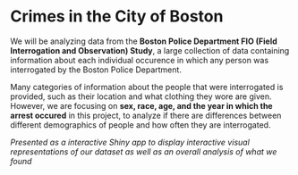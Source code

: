 # Crimes in the City of Boston

We will be analyzing data from the **Boston Police Department FIO (Field Interrogation and Observation) Study**, a large collection of data containing information about each individual occurence in which any person was interrogated by the Boston Police Department.

Many categories of information about the people that were interrogated is provided, such as their location and what clothing they wore are given. However, we are focusing on **sex, race, age, and the year in which the arrest occured** in this project, to analyze if there are differences between different demographics of people and how often they are interrogated.

*Presented as a interactive Shiny app to display interactive visual representations of our dataset as well as an overall analysis of what we found*

